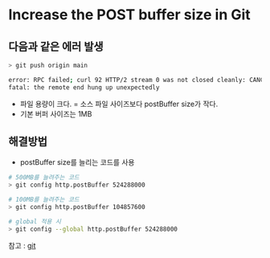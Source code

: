 # Increase the POST buffer size in Git

## 다음과 같은 에러 발생

```bash
> git push origin main

error: RPC failed; curl 92 HTTP/2 stream 0 was not closed cleanly: CANCEL (err 8)
fatal: the remote end hung up unexpectedly
```

- 파일 용량이 크다. = 소스 파일 사이즈보다 postBuffer size가 작다.
- 기본 버퍼 사이즈는 1MB

## 해결방법

- postBuffer size를 늘리는 코드를 사용

```bash
# 500MB를 늘려주는 코드
> git config http.postBuffer 524288000

# 100MB를 늘려주는 코드
> git config http.postBuffer 104857600

# global 적용 시
> git config --global http.postBuffer 524288000
```

참고 : [git](https://docs.gitlab.com/ee/topics/git/troubleshooting_git.html)
